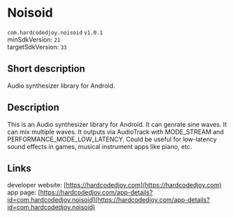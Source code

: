# Noisoid

<code>com.hardcodedjoy.noisoid</code> <code>v1.0.1</code><br/>
minSdkVersion: <code>21</code><br/>
targetSdkVersion: <code>33</code><br/>

## Short description

Audio synthesizer library for Android.


## Description

This is an Audio synthesizer library for Android. It can genrate sine waves. It can mix multiple waves. It outputs via AudioTrack with MODE_STREAM and PERFORMANCE_MODE_LOW_LATENCY. Could be useful for low-latency sound effects in games, musical instrument apps like piano, etc.


## Links

developer website: [https://hardcodedjoy.com](https://hardcodedjoy.com)<br/>
app page: [https://hardcodedjoy.com/app-details?id=com.hardcodedjoy.noisoid](https://hardcodedjoy.com/app-details?id=com.hardcodedjoy.noisoid)<br/>
